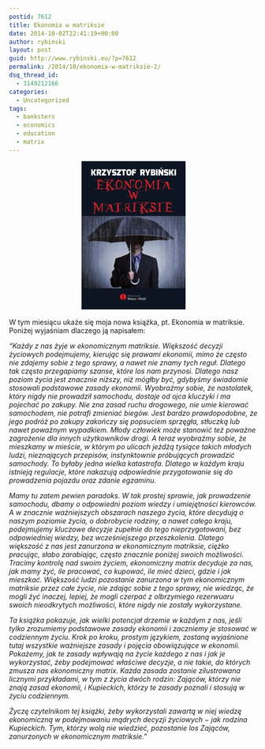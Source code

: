 ```yaml
---
postid: 7612
title: Ekonomia w matriksie
date: 2014-10-02T22:41:19+00:00
author: rybinski
layout: post
guid: http://www.rybinski.eu/?p=7612
permalink: /2014/10/ekonomia-w-matriksie-2/
dsq_thread_id:
  - 3149212166
categories:
  - Uncategorized
tags:
  - banksters
  - economics
  - education
  - matrix
---
```

<p style="text-align: center;">
  <a href="/uploads/2014/10/SiM_ekonomia_matriks_okladka_v3-2_czcionka-matrix.jpg"><img class="size-medium wp-image-7613 aligncenter" title="SiM_ekonomia_matriks_okladka_v3-2_czcionka matrix" src="/uploads/2014/10/SiM_ekonomia_matriks_okladka_v3-2_czcionka-matrix-211x300.jpg" alt="" width="211" height="300" /></a>
</p>

W tym miesiącu ukaże się moja nowa książka, pt. Ekonomia w matriksie. Poniżej wyjaśniam dlaczego ją napisałem:

_“Każdy z nas żyje w ekonomicznym matriksie. Większość decyzji życiowych podejmujemy, kierując się prawami ekonomii, mimo że często nie zdajemy sobie z tego sprawy, a nawet nie znamy tych reguł. Dlatego tak często przegapiamy szanse, które los nam przynosi. Dlatego nasz poziom życia jest znacznie niższy, niż mógłby być, gdybyśmy świadomie stosowali podstawowe zasady ekonomii. Wyobraźmy sobie, że nastolatek, który nigdy nie prowadził samochodu, dostaje od ojca kluczyki i ma pojechać po zakupy. Nie zna zasad ruchu drogowego, nie umie kierować samochodem, nie potrafi zmieniać biegów. Jest bardzo prawdopodobne, że jego podróż po zakupy zakończy się popsuciem sprzęgła, stłuczką lub nawet poważnym wypadkiem. Młody człowiek może stanowić też poważne zagrożenie dla innych użytkowników drogi. A teraz wyobraźmy sobie, że mieszkamy w mieście, w którym po ulicach jeżdżą tysiące takich młodych ludzi, nieznających przepisów, instynktownie próbujących prowadzić samochody. To byłaby jedna wielka katastrofa. Dlatego w każdym kraju istnieją regulacje, które nakazują odpowiednie przygotowanie się do prowadzenia pojazdu oraz zdanie egzaminu._

_Mamy tu zatem pewien paradoks. W tak prostej sprawie, jak prowadzenie samochodu, dbamy o odpowiedni poziom wiedzy i umiejętności kierowców. A w znacznie ważniejszych obszarach naszego życia, które decydują o naszym poziomie życia, o dobrobycie rodziny, a nawet całego kraju, podejmujemy kluczowe decyzje zupełnie do tego nieprzygotowani, bez odpowiedniej wiedzy, bez wcześniejszego przeszkolenia. Dlatego większość z nas jest zanurzona w ekonomicznym matriksie, ciężko pracując, słabo zarabiając, często znacznie poniżej swoich możliwości. Tracimy kontrolę nad swoim życiem, ekonomiczny matrix decyduje za nas, jak mamy żyć, ile pracować, co kupować, ile mieć dzieci, gdzie i jak mieszkać. Większość ludzi pozostanie zanurzona w tym ekonomicznym matriksie przez całe życie, nie zdając sobie z tego sprawy, nie wiedząc, że mogli żyć inaczej, lepiej, że mogli czerpać z olbrzymiego rezerwuaru swoich nieodkrytych możliwości, które nigdy nie zostały wykorzystane._

_Ta książka pokazuje, jak wielki potencjał drzemie w każdym z nas, jeśli tylko zrozumiemy podstawowe zasady ekonomii i zaczniemy je stosować w codziennym życiu. Krok po kroku, prostym językiem, zostaną wyjaśnione tutaj wszystkie ważniejsze zasady i pojęcia obowiązujące w ekonomii. Pokażemy, jak te zasady wpływają na życie każdego z nas i jak je wykorzystać, żeby podejmować właściwe decyzje, a nie takie, do których zmusza nas ekonomiczny matrix. Każda zasada zostanie zilustrowana licznymi przykładami, w tym z życia dwóch rodzin: Zająców, którzy nie znają zasad ekonomii, i Kupieckich, którzy te zasady poznali i stosują w życiu codziennym._

_Życzę czytelnikom tej książki, żeby wykorzystali zawartą w niej wiedzę ekonomiczną w podejmowaniu mądrych decyzji życiowych − jak rodzina Kupieckich. Tym, którzy wolą nie wiedzieć, pozostanie los Zająców, zanurzonych w ekonomicznym matriksie.”_
